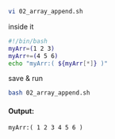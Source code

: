 ```bash
vi 02_array_append.sh
```  
inside it  
```bash
#!/bin/bash
myArr=(1 2 3)
myArr+=(4 5 6)
echo "myArr:( ${myArr[*]} )"
```  
save & run  
```bash
bash 02_array_append.sh
```  
#### Output:  
```vbnet
myArr:( 1 2 3 4 5 6 )
```  